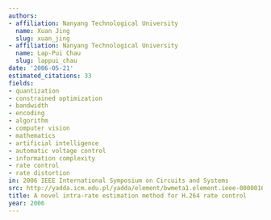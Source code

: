 ```yaml
---
authors:
- affiliation: Nanyang Technological University
  name: Xuan Jing
  slug: xuan_jing
- affiliation: Nanyang Technological University
  name: Lap-Pui Chau
  slug: lappui_chau
date: '2006-05-21'
estimated_citations: 33
fields:
- quantization
- constrained optimization
- bandwidth
- encoding
- algorithm
- computer vision
- mathematics
- artificial intelligence
- automatic voltage control
- information complexity
- rate control
- rate distortion
in: 2006 IEEE International Symposium on Circuits and Systems
src: http://yadda.icm.edu.pl/yadda/element/bwmeta1.element.ieee-000001693759
title: A novel intra-rate estimation method for H.264 rate control
year: 2006
---
```

